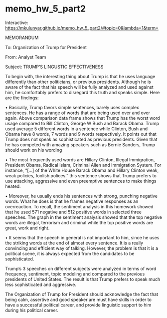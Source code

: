 # memo_hw_5_part2

Interactive: https://mkulunyar.github.io/memo_hw_5_part2/#topic=0&lambda=1&term=


MEMORANDUM

To: Organization of Trump for President

From: Analyst Team

Subject: TRUMP’S LINGUSTIC EFFECTIVENESS 

To begin with, the interesting thing about Trump is that he uses language differently than other politicians, or previous presidents. Although he is aware of the fact that his speech will be fully analyzed and used against him, he comfortably prefers to disregard this truth and speaks simple. Here are the findings: 

•	Basically, Trump favors simple sentences, barely uses complex sentences. He has a range of words that are being used over and over again. Above comparison data frame shows that Trump has the worst word usage compared to Bill Clinton, George W Bush and Barack Obama. Trump used average 5 different words in a sentence while Clinton, Bush and Obama have 8 words, 7 words and 9 words respectively. It points out that Trump does not speak as sophisticated as previous presidents. Given that he has competed with amazing speakers such as Bernie Sanders, Trump should work on his wording

•	The most frequently used words are Hillary Clinton, Illegal Immigration, President Obama, Radical Islam, Criminal Alien and Immigration System. For instance, “[…] of the White House Barack Obama and Hillary Clinton weak, weak policies, foolish polices.” this sentence shows that Trump prefers to use attacking, aggressive and even preemptive sentences to make things heated. 

•	Moreover, he usually ends his sentences with strong, punching negative words. What he does is that he frames negative responses as an overreaction. To recall, the sentiment analysis in this homework showed that he used 571 negative and 512 positive words in selected three speeches. The graph in the sentiment analysis showed that the top negative words are illegal, terrorism and criminal while the top positive words are great, work and right. 

•	It seems that the speech in general is not important to him, since he uses the striking words at the end of almost every sentence. It is a really convincing and efficient way of talking. However, the problem is that it is a political scene, it is always expected from the candidates to be sophisticated.  

Trump’s 3 speeches on different subjects were analyzed in terms of word frequency, sentiment, topic modeling and compared to the previous presidents of United States. The result is that Trump prefers to speak much less sophisticated and aggressive. 

The Organization of Trump for President should acknowledge the fact that being calm, assertive and good speaker are must have skills in order to have a successful political career, and provide linguistic support to him during his political career. 
